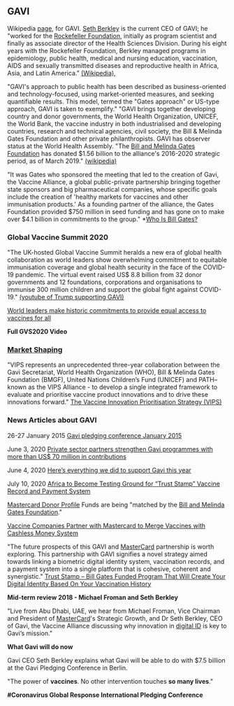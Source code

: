 <div class="menu-data" data-parent="#pages/blog/cv19/artificial"/>

## GAVI

Wikipedia [page](https://en.wikipedia.org/wiki/GAVI), 
for GAVI. [Seth Berkley](#pages/blog/cv19/people/seth-berkley) is the 
current CEO of GAVI; he "worked for the 
[Rockefeller Foundation](#pages/blog/cv19/rocky), initially as program 
scientist and finally as associate director of the Health Sciences 
Division. During his eight years with the Rockefeller Foundation, Berkley 
managed programs in epidemiology, public health, medical and nursing 
education, vaccination, AIDS and sexually transmitted diseases and 
reproductive health in Africa, Asia, and Latin America."
[(Wikipedia)](https://en.wikipedia.org/wiki/Seth_Berkley), 



"GAVI's approach to public health has been described as business-oriented and 
technology-focused, using market-oriented measures, and seeking quantifiable 
results. This model, termed the "Gates approach" or US-type approach, GAVI is 
taken to exemplify." 
"GAVI brings together developing country and donor governments, the 
World Health Organization, UNICEF, the World Bank, the vaccine industry in 
both industrialised and developing countries, research and technical 
agencies, civil society, the Bill & Melinda Gates Foundation and other 
private philanthropists. GAVI has observer status at the World Health Assembly.
"The [Bill and Melinda Gates Foundation](#pages/blog/cv19/bilmel)
has donated $1.56 billion to the 
alliance's 2016-2020 strategic period, as of March 2019."
[(wikipedia)](https://en.wikipedia.org/wiki/GAVI) 

"It was Gates who sponsored the meeting that led to the creation of Gavi, the 
Vaccine Alliance, a global public-private partnership bringing together state 
sponsors and big pharmaceutical companies, whose specific goals include the 
creation of 'healthy markets for vaccines and other immunisation products.' As 
a founding partner of the alliance, the Gates Foundation provided $750 million 
in seed funding and has gone on to make over $4.1 billion in commitments to the 
group." *[Who Is Bill Gates?](https://www.corbettreport.com/gates/)

### Global Vaccine Summit 2020

"The UK-hosted Global Vaccine Summit heralds a new era of global health 
collaboration as world leaders show overwhelming commitment to equitable 
immunisation coverage and global health security in the face of the COVID-19 
pandemic. The virtual event raised US$ 8.8 billion from 32 donor governments 
and 12 foundations, corporations and organisations to immunise 300 million 
children and support the global fight against 
COVID-19." 
[(youtube of Trump supporting GAVI)](https://www.youtube.com/watch?v=_pV1U9s3vJ0)

[World leaders make historic commitments to provide equal access to vaccines for all](https://www.gavi.org/news/media-room/world-leaders-make-historic-commitments-provide-equal-access-vaccines-all)


**Full GVS2020 Video**

<div class="video-view" data-id="fG-td1DwZMw"></div>


### [Market Shaping](https://www.gavi.org/our-alliance/market-shaping)

"VIPS represents an unprecedented three-year collaboration between the Gavi 
Secretariat, World Health Organization (WHO), Bill & Melinda Gates 
Foundation (BMGF), United Nations Children’s Fund (UNICEF) and PATH– known 
as the VIPS Alliance - to develop a single integrated framework to evaluate and 
prioritise vaccine product innovations and to drive these innovations forward."
[The Vaccine Innovation Prioritisation Strategy (VIPS)](https://www.gavi.org/our-alliance/market-shaping/vaccine-innovation-prioritisation-strategy)

### News Articles about GAVI

26-27 January 2015
[Gavi pledging conference January 2015](https://www.gavi.org/investing-gavi/resource-mobilisation-process/gavi-pledging-conference-january-2015)

June 3, 2020
[Private sector partners strengthen Gavi programmes with more than US$ 70 million in contributions](https://www.gavi.org/news/media-room/private-sector-partners-strengthen-gavi-programmes-more-us-70-million-contributions)

June 4, 2020
[Here’s everything we did to support Gavi this year](https://www.one.org/international/blog/gavi-funding-one-campaign/)

July 10, 2020
[Africa to Become Testing Ground for “Trust Stamp” Vaccine Record and Payment System](https://www.mintpressnews.com/africa-trust-stamp-covid-19-vaccine-record-payment-system/269346/)

[Mastercard Donor Profile](https://www.gavi.org/investing-gavi/funding/donor-profiles/mastercard)
Funds are being "matched by the 
[Bill and Melinda Gates Foundation](#pages/blog/cv19/bilmel)."


[Vaccine Companies Partner with Mastercard to Merge Vaccines with Cashless Money System](https://davidicke.com/2020/07/29/vaccine-companies-partner-with-mastercard-to-merge-vaccines-with-cashless-money-system/)

"The future prospects of this GAVI and [MasterCard](#pages/blog/cv19/mastercard)
partnership is worth exploring. This partnership with GAVI signifies a novel 
strategy aimed towards linking a biometric digital identity system, vaccination 
records, and a payment system into a single platform that is cohesive, coherent 
and synergistic."
[Trust Stamp – Bill Gates Funded Program That Will Create Your Digital Identity Based On Your Vaccination History](https://greatgameindia.com/bill-gates-vaccination-based-digital-identity/)


**Mid-term review 2018 - Michael Froman and Seth Berkley**

"Live from Abu Dhabi, UAE, we hear from Michael Froman, Vice Chairman and 
President of [MasterCard](#pages/blog/cv19/mastercard)'s Strategic Growth, 
and Dr Seth Berkley, CEO of Gavi, the Vaccine Alliance discussing why 
innovation in [digital ID](#pages/blog/cv19/id2020) is key to Gavi’s mission."

<div class="video-view" data-id="-aBE4JpHzVE"></div>

**What Gavi will do now**

Gavi CEO Seth Berkley explains what Gavi will be able to do with $7.5 billion at the Gavi Pledging Conference in Berlin.

"The power of **vaccines**.  No other intervention touches **so many lives**."

<div class="video-view" data-id="XsPu-JCR_3w"></div>

**#Coronavirus Global Response International Pledging Conference**

<div class="video-view" data-id="ngBTZ4xp3HM"></div>
